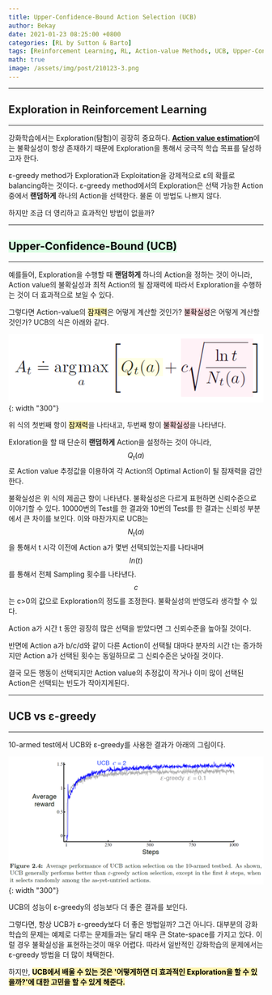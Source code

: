 ```yaml
---
title: Upper-Confidence-Bound Action Selection (UCB)
author: Bekay
date: 2021-01-23 08:25:00 +0800
categories: [RL by Sutton & Barto]
tags: [Reinforcement Learning, RL, Action-value Methods, UCB, Upper-Confidence-Bound]
math: true
image: /assets/img/post/210123-3.png
---
```



---
## Exploration in Reinforcement Learning
---

강화학습에서는 Exploration(탐험)이 굉장히 중요하다. [**Action value estimation**](https://bekaykang.github.io/posts/RL-2-2/)에는 불확실성이 항상 존재하기 때문에 Exploration을 통해서 궁극적 학습 목표를 달성하고자 한다.

ε-greedy method가 Exploration과 Exploitation을 강제적으로 ε의 확률로 balancing하는 것이다. ε-greedy method에서의 Exploration은 선택 가능한 Action 중에서 **랜덤하게** 하나의 Action을 선택한다. 물론 이 방법도 나쁘지 않다.

하지만 조금 더 영리하고 효과적인 방법이 없을까?

---
## <mark style='background-color: #dcffe4'>Upper-Confidence-Bound (UCB)</mark>
---

예를들어, Exploration을 수행할 때 **랜덤하게** 하나의 Action을 정하는 것이 아니라, Action value의 불확실성과 최적 Action의 될 잠재력에 따라서 Exploration을 수행하는 것이 더 효과적으로 보일 수 있다.

그렇다면 Action-value의 <mark style='background-color: #fff5b1'>잠재력</mark>은 어떻게 계산할 것인가? <mark style='background-color: #ffdce0'>불확실성</mark>은 어떻게 계산할 것인가?
UCB의 식은 아래와 같다.

![DeskView](/assets/img/post/210123-1.PNG){: width "300"}

위 식의 첫번째 항이 <mark style='background-color: #fff5b1'>잠재력</mark>을 나타내고, 두번째 항이 <mark style='background-color: #ffdce0'>불확실성</mark>을 나타낸다.

Exloration을 할 때 단순히 **랜덤하게** Action을 설정하는 것이 아니라, $$Q_t(a)$$로 Action value 추정값을 이용하여 각 Action의 Optimal Action이 될 잠재력을 감안한다.

불확실성은 위 식의 제곱근 항이 나타낸다. 불확실성은 다르게 표현하면 신뢰수준으로 이야기할 수 있다.
10000번의 Test를 한 결과와 10번의 Test를 한 결과는 신뢰성 부분에서 큰 차이를 보인다. 이와 마찬가지로 UCB는 $$N_t(a)$$을 통해서 t 시각 이전에 Action a가 몇번 선택되었는지를 나타내며 $$ln(t)$$를 통해서 전체 Sampling 횟수를 나타낸다. $$c$$는 c>0의 값으로 Exploration의 정도를 조정한다. 불확실성의 반영도라 생각할 수 있다.

Action a가 시간 t 동안 굉장히 많은 선택을 받았다면 그 신뢰수준을 높아질 것이다. 

반면에 Action a가 b/c/d와 같이 다른 Action이 선택될 대마다 분자의 시간 t는 증가하지만 Action a가 선택된 횟수는 동일하므로 그 신뢰수준은 낮아질 것이다.

결국 모든 행동이 선택되지만 Action value의 추정값이 작거나 이미 많이 선택된 Action은 선택되는 빈도가 작아지게된다.

---
## UCB vs ε-greedy
---

10-armed test에서 UCB와 ε-greedy를 사용한 결과가 아래의 그림이다.

![DeskView](/assets/img/post/210123-2.PNG){: width "300"}

UCB의 성능이 ε-greedy의 성능보다 더 좋은 결과를 보인다. 

그렇다면, 항상 UCB가 ε-greedy보다 더 좋은 방법일까? 그건 아니다. 대부분의 강화학습의 문제는 예제로 다루는 문제들과는 달리 매우 큰 State-space를 가지고 있다. 이럴 경우 불확실성을 표현하는것이 매우 어렵다. 따라서 일반적인 강화학습의 문제에서는 ε-greedy 방법을 더 많이 채택한다.

하지만, **<mark style='background-color: #fff5b1'>UCB에서 배울 수 있는 것은 '어떻게하면 더 효과적인 Exploration을 할 수 있을까?'에 대한 고민을 할 수 있게 해준다.</mark>**


